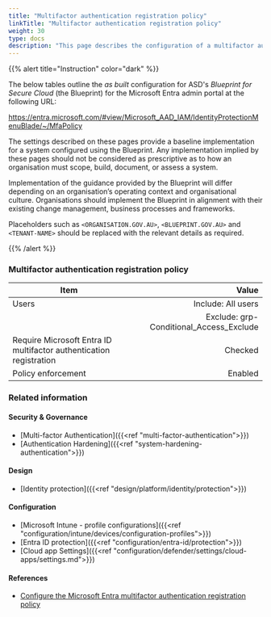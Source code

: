 ```yaml
---
title: "Multifactor authentication registration policy"
linkTitle: "Multifactor authentication registration policy"
weight: 30
type: docs
description: "This page describes the configuration of a multifactor authentication policy within Microsoft Entra ID associated with systems built according to the guidance provided by ASD's Blueprint for Secure Cloud."
---
```


{{% alert title="Instruction" color="dark" %}}

The below tables outline the *as built* configuration for ASD's *Blueprint for Secure Cloud* (the Blueprint) for the Microsoft Entra admin portal at the following URL:

<https://entra.microsoft.com/#view/Microsoft_AAD_IAM/IdentityProtectionMenuBlade/~/MfaPolicy>

The settings described on these pages provide a baseline implementation for a system configured using the Blueprint. Any implementation implied by these pages should not be considered as prescriptive as to how an organisation must scope, build, document, or assess a system.

Implementation of the guidance provided by the Blueprint will differ depending on an organisation’s operating context and organisational culture. Organisations should implement the Blueprint in alignment with their existing change management, business processes and frameworks.

Placeholders such as `<ORGANISATION.GOV.AU>`, `<BLUEPRINT.GOV.AU>` and `<TENANT-NAME>` should be replaced with the relevant details as required.

{{% /alert %}}

### Multifactor authentication registration policy

| Item                                                               |                                   Value |
| ------------------------------------------------------------------ | --------------------------------------: |
| Users                                                              |                      Include: All users |
|                                                                    | Exclude: grp-Conditional_Access_Exclude |
| Require Microsoft Entra ID multifactor authentication registration |                                 Checked |
| Policy enforcement                                                 |                                 Enabled |

### Related information

#### Security & Governance

* [Multi-factor Authentication]({{<ref "multi-factor-authentication">}})
* [Authentication Hardening]({{<ref "system-hardening-authentication">}})

#### Design

* [Identity protection]({{<ref "design/platform/identity/protection">}})

#### Configuration

* [Microsoft Intune - profile configurations]({{<ref "configuration/intune/devices/configuration-profiles">}})
* [Entra ID protection]({{<ref "configuration/entra-id/protection">}})
* [Cloud app Settings]({{<ref "configuration/defender/settings/cloud-apps/settings.md">}})

#### References

* [Configure the Microsoft Entra multifactor authentication registration policy](https://learn.microsoft.com/entra/id-protection/howto-identity-protection-configure-mfa-policy)
